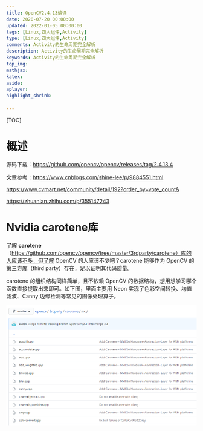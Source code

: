 ```yaml
---
title: OpenCV2.4.13编译
date: 2020-07-20 00:00:00
updated: 2022-01-05 00:00:00
tags: [Linux,四大组件,Activity]
type: [Linux,四大组件,Activity]
comments: Activity的生命周期完全解析
description: Activity的生命周期完全解析
keywords: Activity的生命周期完全解析
top_img:
mathjax:
katex:
aside:
aplayer:
highlight_shrink:

---
```


[TOC]



# 概述

源码下载：https://github.com/opencv/opencv/releases/tag/2.4.13.4

文章参考：https://www.cnblogs.com/shine-lee/p/9884551.html



https://www.cvmart.net/community/detail/192?order_by=vote_count&

https://zhuanlan.zhihu.com/p/355147243







# Nvidia carotene库

了解 **carotene**（https://github.com/opencv/opencv/tree/master/3rdparty/carotene）库的人应该不多，但了解 OpenCV 的人应该不少吧？carotene 能够作为 OpenCV 的第三方库（third party）存在，足以证明其代码质量。

carotene 的组织结构同样简单，且不依赖 OpenCV 的数据结构，想用想学习哪个函数直接提取出来即可。如下图，里面主要用 Neon 实现了色彩空间转换、均值滤波、Canny 边缘检测等常见的图像处理算子。

![carotene库](./images/21.OpenCV4%E6%96%B0%E7%89%88%E6%9C%AC%E7%9A%84%E6%80%A7%E8%83%BD%E4%BC%98%E5%8C%96%E5%8A%A0%E9%80%9F/ac736df3b03b20c416b4de4b6cb47b50.png)

